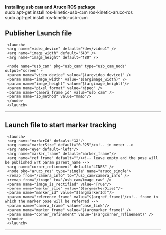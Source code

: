 **Installing usb cam and Aruco ROS package**\
sudo apt-get install ros-kinetic-usb-cam ros-kinetic-aruco-ros\
sudo apt-get install ros-kinetic-usb-cam

Publisher Launch file
---
	 <launch>
	 <arg name="video_device" default="/dev/video1" />
	 <arg name="image_width" default="640" />
	 <arg name="image_height" default="480" />
	 
	 <node name="usb_cam" pkg="usb_cam" type="usb_cam_node" output="screen" >
	 <param name="video_device" value="$(argvideo_device)" />
	 <param name="image_width" value="$(argimage_width)" />
	 <param name="image_height" value="$(argimage_height)"/>
	 <param name="pixel_format" value="mjpeg" />
	 <param name="camera_frame_id" value="usb_cam" />
	 <param name="io_method" value="mmap"/>
	 </node>
	 </launch>
---

Launch file to start marker tracking
--- 
	 <launch>
	 <arg name="markerId" default="12"/>
	 <arg name="markerSize" default="0.025"/><!-- in meter -->
	 <arg name="eye" default="left"/>
	 <arg name="marker_frame" default="marker_frame"/>
	 <arg name="ref_frame" default=""/><!-- leave empty and the pose will be published wrt param parent_name -->
	 <arg name="corner_refinement" default="LINES" />
	 <node pkg="aruco_ros" type="single" name="aruco_single">
	 <remap from="/camera_info" to="/usb_cam/camera_info" />
	 <remap from="/image" to="/usb_cam/image_raw" />
	 <param name="image_is_rectified" value="True"/>
	 <param name="marker_size" value="$(argmarkerSize)"/>
	 <param name="marker_id" value="$(argmarkerId)"/>
	 <param name="reference_frame" value="$(argref_frame)"/><!-- frame in which the marker pose will be referred -->
	 <param name="camera_frame" value="base_link"/>
	 <param name="marker_frame" value="$(argmarker_frame)" />
	 <param name="corner_refinement" value="$(argcorner_refinement)" />
	 </node>
	 </launch>
---


